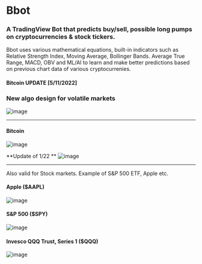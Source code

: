 # Bbot
### A TradingView Bot that predicts buy/sell, possible long pumps on cryptocurrencies &amp; stock tickers.

Bbot uses various mathematical equations, built-in indicators such as Relative Strength Index, Moving Average, Bollinger Bands. Average True Range, MACD, OBV and ML/AI to learn and make better predictions based on previous chart data of various cryptocurrenies.

#### Bitcoin UPDATE [5/11/2022]
### New algo design for volatile markets
![image](https://user-images.githubusercontent.com/30962683/167970361-c6440a52-870c-4fd7-8272-9f70742b1db0.png)

---


#### Bitcoin
![image](https://user-images.githubusercontent.com/30962683/149702685-7e63aa00-db3c-439a-b4b1-53b056adc1d1.png)

**Update of 1/22 **
![image](https://user-images.githubusercontent.com/30962683/150654834-09ea6b00-df04-456c-87a2-8b78b1ac962e.png)

---

Also valid for Stock markets. Example of S&P 500 ETF, Apple etc.

#### Apple ($AAPL)
![image](https://user-images.githubusercontent.com/30962683/149703000-27f92796-936c-42ca-8229-ea005c0d90df.png)

#### S&P 500 ($SPY)
![image](https://user-images.githubusercontent.com/30962683/149703147-f8d458f2-8193-4349-92dd-af40144acb49.png)

#### Invesco QQQ Trust, Series 1 ($QQQ)
![image](https://user-images.githubusercontent.com/30962683/149703379-934176be-c9f2-4987-9cf1-0354b38575e1.png)




